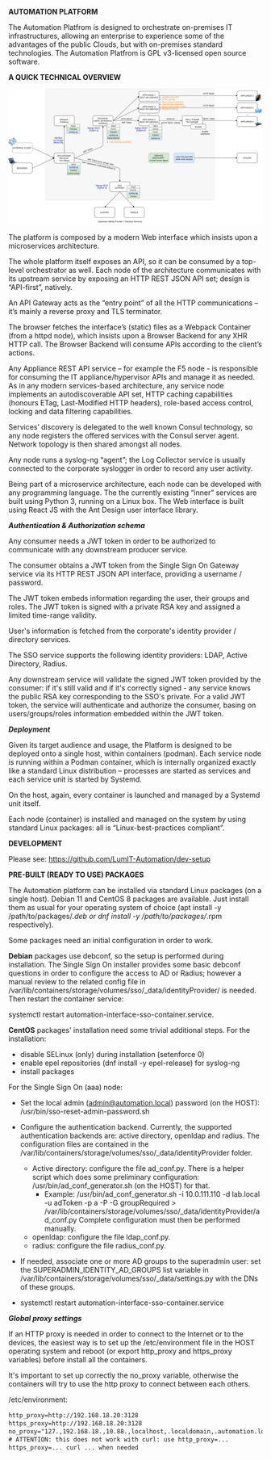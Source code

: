 
**AUTOMATION PLATFORM** 

The Automation Platfrom is designed to orchestrate on-premises IT infrastructures, allowing an enterprise to experience some of the advantages of the public Clouds, but with on-premises standard technologies.
The Automation Platfrom is GPL v3-licensed open source software.

**A QUICK TECHNICAL OVERVIEW**

![Architecture](architecture.png)

The platform is composed by a modern Web interface which insists upon a microservices architecture. 

The whole platform itself exposes an API, so it can be consumed by a top-level orchestrator as well.
Each node of the architecture communicates with its upstream service by exposing an HTTP REST JSON API set; design is “API-first”, natively.

An API Gateway acts as the “entry point” of all the HTTP communications – it’s mainly a reverse proxy and TLS terminator.

The browser fetches the interface’s (static) files as a Webpack Container (from a httpd node), which insists upon a Browser Backend for any XHR HTTP call. The Browser Backend will consume APIs according to the client’s actions.

Any Appliance REST API service – for example the F5 node - is responsible for consuming the IT appliance/hypervisor APIs and manage it as needed.
As in any modern services-based architecture, any service node implements an autodiscoverable API set, HTTP caching capabilities (honours ETag, Last-Modified HTTP headers), role-based access control, locking and data filtering capabilities.

Services’ discovery is delegated to the well known Consul technology, so any node registers the offered services with the Consul server agent. Network topology is then shared amongst all nodes.

Any node runs a syslog-ng “agent”; the Log Collector service is usually connected to the corporate syslogger in order to record any user activity.

Being part of a microservice architecture, each node can be developed with any programming language. The the currently existing “inner” services are built using Python 3, running on a Linux box. The Web interface is built using React JS with the Ant Design user interface library.

***Authentication & Authorization schema***

Any consumer needs a JWT token in order to be authorized to communicate with any downstream producer service. 

The consumer obtains a JWT token from the Single Sign On Gateway service via its HTTP REST JSON API interface, providing a username / password. 

The JWT token embeds information regarding the user, their groups and roles. The JWT token is signed with a private RSA key and assigned a limited time-range validity.

User's information is fetched from the corporate's identity provider / directory services.

The SSO service supports the following identity providers: LDAP, Active Directory, Radius.

Any downstream service will validate the signed JWT token provided by the consumer: if it's still valid and if it's correctly signed - any service knows the public RSA key corresponding to the SSO's private. For a valid JWT token, the service will authenticate and authorize the consumer, basing on users/groups/roles information embedded within the JWT token.

***Deployment***

Given its target audience and usage, the Platform is designed to be deployed onto a single host, within containers (podman).
Each service node is running within a Podman container, which is internally organized exactly like a standard Linux distribution – processes are started as services and each service unit is started by Systemd. 

On the host, again, every container is launched and managed by a Systemd unit itself. 

Each node (container) is installed and managed on the system by using standard Linux packages: all is “Linux-best-practices compliant”.


**DEVELOPMENT**

Please see: https://github.com/LumIT-Automation/dev-setup


**PRE-BUILT (READY TO USE) PACKAGES**

The Automation platform can be installed via standard Linux packages (on a single host).
Debian 11 and CentOS 8 packages are available. Just install them as usual for your operating system of choice (apt install -y /path/to/packages/*.deb or  dnf install -y /path/to/packages/*.rpm respectively).

Some packages need an initial configuration in order to work.

**Debian** packages use debconf, so the setup is performed during installation.
The Single Sign On installer provides some basic debconf questions in order to configure the access to AD or Radius; however a manual review to the related config file in /var/lib/containers/storage/volumes/sso/_data/identityProvider/ is needed. Then restart the container service: 

systemctl restart automation-interface-sso-container.service.

**CentOS** packages' installation need some trivial additional steps.
For the installation:
 - disable SELinux (only) during installation (setenforce 0)
 - enable epel repositories (dnf install -y epel-release) for syslog-ng
 - install packages

For the Single Sign On (aaa) node:
 - Set the local admin (admin@automation.local) password (on the HOST): /usr/bin/sso-reset-admin-password.sh <password>
 - Configure the authentication backend. Currently, the supported authentication backends are: active directory, openldap and radius. The configuration files are contained in the /var/lib/containers/storage/volumes/sso/_data/identityProvider folder.
  
   - Active directory: configure the file ad_conf.py. There is a helper script which does some preliminary configuration: /usr/bin/ad_conf_generator.sh (on the HOST) for that.
        - Example: /usr/bin/ad_conf_generator.sh -i 10.0.111.110 -d lab.local -u adToken -p a -P -G groupRequired > /var/lib/containers/storage/volumes/sso/_data/identityProvider/ad_conf.py
Complete configuration must then be performed manually.
    - openldap: configure the file ldap_conf.py.
    - radius: configure the file radius_conf.py.

 - If needed, associate one or more AD groups to the superadmin user: set the SUPERADMIN_IDENTITY_AD_GROUPS list variable in /var/lib/containers/storage/volumes/sso/_data/settings.py with the DNs of these groups.

- systemctl restart automation-interface-sso-container.service

***Global proxy settings***

If an HTTP proxy is needed in order to connect to the Internet or to the devices, the easiest way is to set up the /etc/environment file in the HOST operating system and reboot (or export http_proxy and https_proxy variables) before install all the containers.

It's important to set up correctly the no_proxy variable, otherwise the containers will try to use the http proxy to connect between each others.  
   
/etc/environment:

    http_proxy=http://192.168.18.20:3128
    https_proxy=http://192.168.18.20:3128
    no_proxy="127.,192.168.18.,10.88.,localhost,.localdomain,.automation.local" # ATTENTION: this does not work with curl: use http_proxy=... https_proxy=... curl ... when needed


